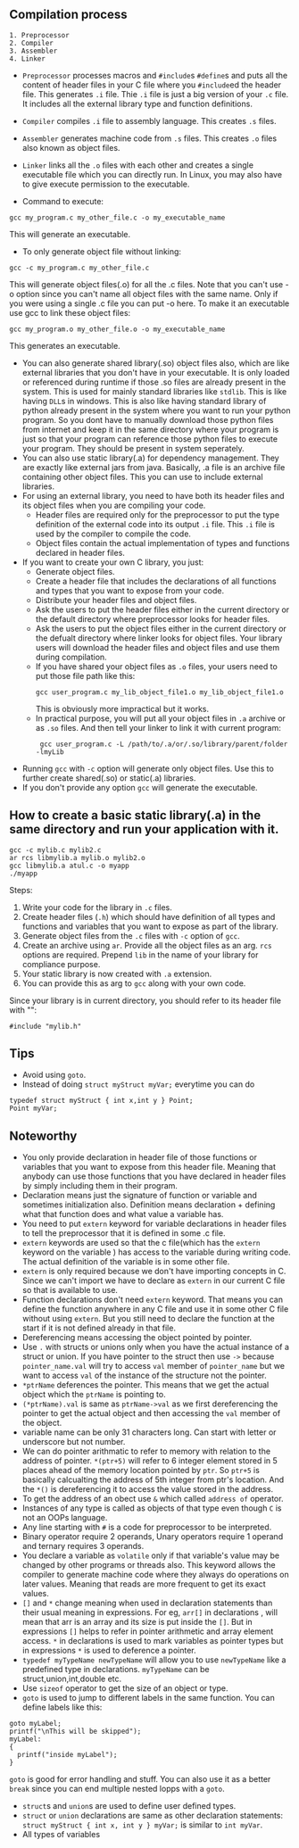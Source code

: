 ## Compilation process
```
1. Preprocessor
2. Compiler
3. Assembler
4. Linker
```

* `Preprocessor` processes macros and `#include`s `#define`s and puts all the content of header files in your C file where you `#include`ed the header file. This generates `.i` file. Thie `.i` file is just a big version of your `.c` file. It includes all the external library type and function definitions.
* `Compiler` compiles `.i` file to assembly language. This creates `.s` files.
* `Assembler` generates machine code from `.s` files. This creates `.o` files also known as object files.
* `Linker` links all the `.o` files with each other and creates a single executable file which you can directly run. In Linux, you may also have to give execute permission to the executable.

* Command to execute:
```
gcc my_program.c my_other_file.c -o my_executable_name
```
This will generate an executable.

* To only generate object file without linking:
```
gcc -c my_program.c my_other_file.c
```
This will generate object files(.o) for all the .c files. Note that you can't use -o option since you can't name all object files with the same name. Only if you were using a single .c file you can put -o here.
To make it an executable use gcc to link these object files:
```
gcc my_program.o my_other_file.o -o my_executable_name
```
This generates an executable.

* You can also generate shared library(.so) object files also, which are like external libraries that you don't have in your executable. It is only loaded or referenced during runtime if those .so files are already present in the system. This is used for mainly standard libraries like `stdlib`. This is like having `DLL`s in windows. This is also like having standard library of python already present in the system where you want to run your python program. So you dont have to manually download those python files from internet and keep it in the same directory where your program is just so that your program can reference those python files to execute your program. They should be present in system seperately.
* You can also use static library(.a) for dependency management. They are exactly like external jars from java. Basically, .a file is an archive file containing other object files. This you can use to include external libraries.
* For using an external library, you need to have both its header files and its object files when you are compiling your code.
   * Header files are required only for the preprocessor to put the type definition of the external code into its output `.i` file. This `.i` file is used by the compiler to compile the code.
   * Object files contain the actual implementation of types and functions declared in header files.
* If you want to create your own C library, you just:
   * Generate object files.
   * Create a header file that includes the declarations of all functions and types that you want to expose from your code.
   * Distribute your header files and object files.
   * Ask the users to put the header files either in the current directory or the default directory where preprocessor looks for header files.
   * Ask the users to put the object files either in the current directory or the defualt directory where linker looks for object files. 
   Your library users will download the header files and object files and use them during compilation.
   *  If you have shared your object files as `.o` files, your users need to put those file path like this:
      ```
      gcc user_program.c my_lib_object_file1.o my_lib_object_file1.o
      ```
      This is obviously more impractical but it works.
   * In practical purpose, you will put all your object files in `.a` archive or as `.so` files. And then tell your linker to link it with current program:
     ```
      gcc user_program.c -L /path/to/.a/or/.so/library/parent/folder -lmyLib
     ```
* Running `gcc` with `-c` option will generate only object files. Use this to further create shared(.so) or static(.a) libraries.
* If you don't provide any option `gcc` will generate the executable.


## How to create a basic static library(.a) in the same directory and run your application with it.
```
gcc -c mylib.c mylib2.c
ar rcs libmylib.a mylib.o mylib2.o
gcc libmylib.a atul.c -o myapp
./myapp
```

Steps: 
1. Write your code for the library in `.c` files.
2. Create header files (`.h`) which should have definition of all types and functions and variables that you want to expose as part of the library.
3. Generate object files from the `.c` files with `-c` option of `gcc`.
4. Create an archive using `ar`. Provide all the object files as an arg. `rcs` options are required. Prepend `lib` in the name of your library for compliance purpose.
5. Your static library is now created with `.a` extension.
6. You can provide this as arg to `gcc` along with your own code.

Since your library is in current directory, you should refer to its header file with "":
```
#include "mylib.h"
```


## Tips
* Avoid using `goto`.
* Instead of doing `struct myStruct myVar;` everytime you can do
```
typedef struct myStruct { int x,int y } Point;
Point myVar;
```


## Noteworthy
* You only provide declaration in header file of those functions or variables that you want to expose from this header file.  Meaning that anybody can use those functions that you have declared in header files by simply including them in their program.
* Declaration means just the signature of function or variable and sometimes initialization also. Definition means declaration + defining what that function does and what value a variable has.
* You need to put `extern` keyword for variable declarations in header files to tell the preprocessor that it is defined in some .c file.
* `extern` keywords are used so that the c file(which has the `extern` keyword on the variable ) has access to the variable during writing code. The actual definition of the variable is in some other file.
* `extern` is only required because we don't have importing concepts in C. Since we can't import we have to declare as `extern` in our current C file so that is available to use.
* Function declarations don't need `extern` keyword. That means you can define the function anywhere in any C file and use it in some other C file without using `extern`. But you still need to declare the function at the start if it is not defined already in that file.
* Dereferencing means accessing the object pointed by pointer.
* Use `.` with structs or unions only when you have the actual instance of a struct or union. If you have pointer to the struct then use `->` because `pointer_name.val` will try to access `val` member of `pointer_name` but we want to access `val` of the instance of the structure not the pointer.
* `*ptrName` deferences the pointer. This means that we get the actual object which the `ptrName` is pointing to.
* `(*ptrName).val` is same as `ptrName->val` as we first dereferencing the pointer to get the actual object and then accessing the `val` member of the object.
* variable name can be only 31 characters long. Can start with letter or underscore but not number.
* We can do pointer arithmatic to refer to memory with relation to the address of pointer. `*(ptr+5)` will refer to 6 integer element stored in 5 places ahead of the memory location pointed by `ptr`. So `ptr+5` is basically calcualting the address of 5th integer from ptr's location. And the `*()` is dereferencing it to access the value stored in the address.
* To get the address of an obect use `&` which called `address of` operator.
* Instances of any type is called as objects of that type even though `C` is not an OOPs language.
* Any line starting with `#` is a code for preprocessor to be interpreted.
* Binary operator require 2 operands, Unary operators require 1 operand and ternary requires 3 operands.
* You declare a variable as `volatile` only if that variable's value may be changed by other programs or threads also. This keyword allows the compiler to generate machine code where they always do operations on later values. Meaning that reads are more frequent to get its exact values.
* `[]` and `*` change meaning when used in declaration statements than their usual meaning in expressions. For eg, `arr[]` in declarations , will mean that arr is an array and its size is put inside the `[]`. But in expressions `[]` helps to refer in pointer arithmetic and array element access. `*` in declarations is used to mark variables as pointer types but in expressions `*` is used to deference a pointer.
* `typedef myTypeName newTypeName` will allow you to use `newTypeName` like a predefined type in declarations. `myTypeName` can be struct,union,int,double etc.
* Use `sizeof` operator to get the size of an object or type.
* `goto` is used to jump to different labels in the same function. You can define labels like this:
```
goto myLabel;
printf("\nThis will be skipped");
myLabel:
{
  printf("inside myLabel");
}
```
`goto` is good for error handling and stuff. You can also use it as a better `break` since you can end multiple nested lopps with a `goto`.

* `struct`s and `union`s are used to define user defined types.
* `struct` or `union` declarations are same as other declaration statements:
`struct myStruct { int x, int y } myVar;` is similar to `int myVar`.
* All types of variables 

